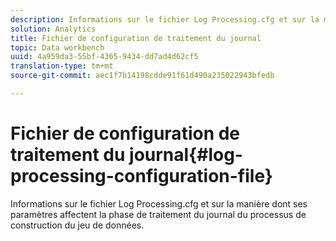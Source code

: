 ```yaml
---
description: Informations sur le fichier Log Processing.cfg et sur la manière dont ses paramètres affectent la phase de traitement du journal du processus de construction du jeu de données.
solution: Analytics
title: Fichier de configuration de traitement du journal
topic: Data workbench
uuid: 4a959da3-55bf-4365-9434-dd7ad4d62cf5
translation-type: tm+mt
source-git-commit: aec1f7b14198cdde91f61d490a235022943bfedb

---
```



# Fichier de configuration de traitement du journal{#log-processing-configuration-file}

Informations sur le fichier Log Processing.cfg et sur la manière dont ses paramètres affectent la phase de traitement du journal du processus de construction du jeu de données.


